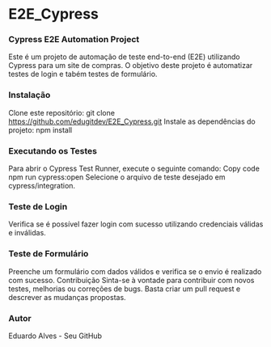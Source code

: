# E2E_Cypress
### Cypress E2E Automation Project
Este é um projeto de automação de teste end-to-end (E2E) utilizando Cypress para um site de compras. O objetivo deste projeto é automatizar testes de login e tabém testes de formulário.

### Instalação
Clone este repositório: git clone https://github.com/edugitdev/E2E_Cypress.git
Instale as dependências do projeto: npm install

### Executando os Testes
Para abrir o Cypress Test Runner, execute o seguinte comando:
Copy code
npm run cypress:open
Selecione o arquivo de teste desejado em cypress/integration.

### Teste de Login
Verifica se é possível fazer login com sucesso utilizando credenciais válidas e inválidas.

### Teste de Formulário
Preenche um formulário com dados válidos e verifica se o envio é realizado com sucesso.
Contribuição
Sinta-se à vontade para contribuir com novos testes, melhorias ou correções de bugs. Basta criar um pull request e descrever as mudanças propostas.

### Autor
Eduardo Alves - Seu GitHub
